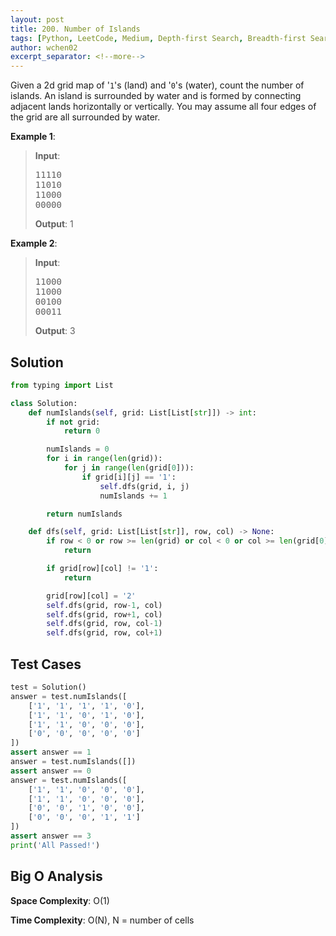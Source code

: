```yaml
---
layout: post
title: 200. Number of Islands
tags: [Python, LeetCode, Medium, Depth-first Search, Breadth-first Search, Union Find]
author: wchen02
excerpt_separator: <!--more-->
---
```


Given a 2d grid map of '`1`'s (land) and '`0`'s (water), count the number of islands. An island is surrounded by water and is formed by connecting adjacent lands horizontally or vertically. You may assume all four edges of the grid are all surrounded by water.
<!--more-->

**Example 1**:
> **Input**:
> <pre>
> 11110
> 11010
> 11000
> 00000
> </pre>
>
> **Output**:
> 1

**Example 2**:
> **Input**:
> <pre>
> 11000
> 11000
> 00100
> 00011
> </pre>
>
> **Output**:
> 3

## Solution

```python
from typing import List

class Solution:
    def numIslands(self, grid: List[List[str]]) -> int:
        if not grid:
            return 0

        numIslands = 0
        for i in range(len(grid)):
            for j in range(len(grid[0])):
                if grid[i][j] == '1':
                    self.dfs(grid, i, j)
                    numIslands += 1

        return numIslands

    def dfs(self, grid: List[List[str]], row, col) -> None:
        if row < 0 or row >= len(grid) or col < 0 or col >= len(grid[0]):
            return

        if grid[row][col] != '1':
            return

        grid[row][col] = '2'
        self.dfs(grid, row-1, col)
        self.dfs(grid, row+1, col)
        self.dfs(grid, row, col-1)
        self.dfs(grid, row, col+1)
```

## Test Cases

```python
test = Solution()
answer = test.numIslands([
    ['1', '1', '1', '1', '0'],
    ['1', '1', '0', '1', '0'],
    ['1', '1', '0', '0', '0'],
    ['0', '0', '0', '0', '0']
])
assert answer == 1
answer = test.numIslands([])
assert answer == 0
answer = test.numIslands([
    ['1', '1', '0', '0', '0'],
    ['1', '1', '0', '0', '0'],
    ['0', '0', '1', '0', '0'],
    ['0', '0', '0', '1', '1']
])
assert answer == 3
print('All Passed!')
```

## Big O Analysis

**Space Complexity**: O(1)

**Time Complexity**: O(N), N = number of cells
